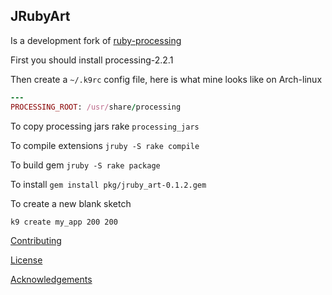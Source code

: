 ## JRubyArt


Is a development fork of [ruby-processing][]

First you should install processing-2.2.1

Then create a `~/.k9rc` config file, here is
what mine looks like on Arch-linux

```ruby
---
PROCESSING_ROOT: /usr/share/processing

```

To copy processing jars rake `processing_jars`

To compile extensions `jruby -S rake compile`

To build gem `jruby -S rake package`

To install `gem install pkg/jruby_art-0.1.2.gem`

To create a new blank sketch

```bash
k9 create my_app 200 200
```

[Contributing][]

[License][]

[Acknowledgements][]


[Acknowledgements]:ACKNOWLEDGEMENTS.md
[Contributing]:CONTRIBUTING.md
[License]:LICENSE.md
[processing]:https://github.com/processing/processing
[ruby-processing]:https://github.com/jashkenas/ruby-processing
